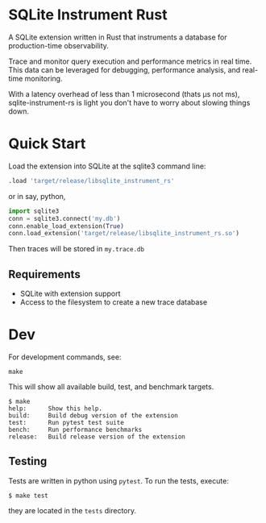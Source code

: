 # SQLite Instrument Rust

A SQLite extension written in Rust that instruments a database for production-time observability.

Trace and monitor query execution and performance metrics in real time. This data can be leveraged for debugging, performance analysis, and real-time monitoring.

With a latency overhead of less than 1 microsecond (thats μs not ms), sqlite-instrument-rs is light you don't have to worry about slowing things down.


# Quick Start
Load the extension into SQLite at the sqlite3 command line:

```sql
.load 'target/release/libsqlite_instrument_rs'
```

or in say, python,

```python
import sqlite3
conn = sqlite3.connect('my.db')
conn.enable_load_extension(True)
conn.load_extension('target/release/libsqlite_instrument_rs.so')
```

Then traces will be stored in `my.trace.db`

## Requirements
- SQLite with extension support
- Access to the filesystem to create a new trace database

# Dev

For development commands, see:

    make

This will show all available build, test, and benchmark targets.

    $ make
    help:      Show this help.
    build:     Build debug version of the extension
    test:      Run pytest test suite
    bench:     Run performance benchmarks
    release:   Build release version of the extension

## Testing
Tests are written in python using `pytest`. To run the tests, execute:

    $ make test

they are located in the `tests` directory.
